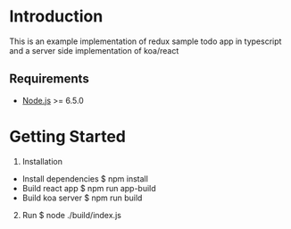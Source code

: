 # Introduction
This is an example implementation of redux sample todo app in typescript and a server side implementation of koa/react

## Requirements
* [Node.js](https://nodejs.org/en/) >= 6.5.0

# Getting Started
1. Installation
* Install dependencies
        $ npm install
* Build react app
        $ npm run app-build
* Build koa server
        $ npm run build

2. Run
        $ node ./build/index.js

